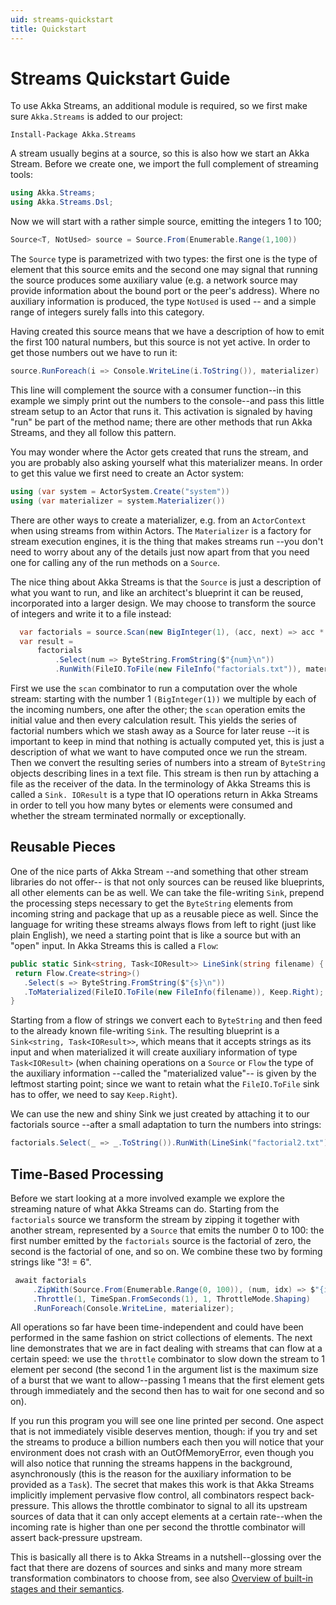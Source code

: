```yaml
---
uid: streams-quickstart
title: Quickstart
---
```


# Streams Quickstart Guide

To use Akka Streams, an additional module is required, so we first make sure ```Akka.Streams``` is added to our project:

```
Install-Package Akka.Streams
```

A stream usually begins at a source, so this is also how we start an Akka Stream. Before we create one, we import the full complement of streaming tools:

```csharp
using Akka.Streams;
using Akka.Streams.Dsl;
```
Now we will start with a rather simple source, emitting the integers 1 to 100;

```csharp
Source<T, NotUsed> source = Source.From(Enumerable.Range(1,100))
```
The `Source` type is parametrized with two types: the first one is the type of element that this source emits and the second one may signal that running the source produces some auxiliary value (e.g. a network source may provide information about the bound port or the peer's address). Where no auxiliary information is produced, the type `NotUsed` is used -- and a simple range of integers surely falls into this category.

Having created this source means that we have a description of how to emit the first 100 natural numbers, but this source is not yet active. In order to get those numbers out we have to run it:

```csharp
source.RunForeach(i => Console.WriteLine(i.ToString()), materializer)
```
This line will complement the source with a consumer function--in this example we simply print out the numbers to the console--and pass this little stream setup to an Actor that runs it. This activation is signaled by having "run" be part of the method name; there are other methods that run Akka Streams, and they all follow this pattern.

You may wonder where the Actor gets created that runs the stream, and you are probably also asking yourself what this materializer means. In order to get this value we first need to create an Actor system:
```csharp
using (var system = ActorSystem.Create("system"))
using (var materializer = system.Materializer())
```
There are other ways to create a materializer, e.g. from an `ActorContext` when using streams from within Actors. The `Materializer` is a factory for stream execution engines, it is the thing that makes streams run --you don't need to worry about any of the details just now apart from that you need one for calling any of the run methods on a `Source`. 

The nice thing about Akka Streams is that the `Source` is just a description of what you want to run, and like an architect's blueprint it can be reused, incorporated into a larger design. We may choose to transform the source of integers and write it to a file instead:
```csharp
  var factorials = source.Scan(new BigInteger(1), (acc, next) => acc * next);
  var result =
      factorials
          .Select(num => ByteString.FromString($"{num}\n"))
          .RunWith(FileIO.ToFile(new FileInfo("factorials.txt")), materializer);
```
First we use the `scan` combinator to run a computation over the whole stream: starting with the number 1 `(BigInteger(1))` we multiple by each of the incoming numbers, one after the other; the `scan` operation emits the initial value and then every calculation result. This yields the series of factorial numbers which we stash away as a Source for later reuse --it is important to keep in mind that nothing is actually computed yet, this is just a description of what we want to have computed once we run the stream. Then we convert the resulting series of numbers into a stream of `ByteString` objects describing lines in a text file. This stream is then run by attaching a file as the receiver of the data. In the terminology of Akka Streams this is called a `Sink. IOResult` is a type that IO operations return in Akka Streams in order to tell you how many bytes or elements were consumed and whether the stream terminated normally or exceptionally.

## Reusable Pieces

One of the nice parts of Akka Stream --and something that other stream libraries do not offer-- is that not only sources can be reused like blueprints, all other elements can be as well. We can take the file-writing `Sink`, prepend the processing steps necessary to get the `ByteString` elements from incoming string and package that up as a reusable piece as well. Since the language for writing these streams always flows from left to right (just like plain English), we need a starting point that is like a source but with an "open" input. In Akka Streams this is called a `Flow`:
```csharp
public static Sink<string, Task<IOResult>> LineSink(string filename) {
 return Flow.Create<string>()
   .Select(s => ByteString.FromString($"{s}\n"))
   .ToMaterialized(FileIO.ToFile(new FileInfo(filename)), Keep.Right);
}
```
Starting from a flow of strings we convert each to `ByteString` and then feed to the already known file-writing `Sink`. The resulting blueprint is a `Sink<string, Task<IOResult>>`, which means that it accepts strings as its input and when materialized it will create auxiliary information of type `Task<IOResult>` (when chaining operations on a `Source` or `Flow` the type of the auxiliary information --called the "materialized value"-- is given by the leftmost starting point; since we want to retain what the `FileIO.ToFile` sink has to offer, we need to say `Keep.Right`).

We can use the new and shiny Sink we just created by attaching it to our factorials source --after a small adaptation to turn the numbers into strings:
```csharp
factorials.Select(_ => _.ToString()).RunWith(LineSink("factorial2.txt"), materializer);
```

## Time-Based Processing

Before we start looking at a more involved example we explore the streaming nature of what Akka Streams can do. Starting from the `factorials` source we transform the stream by zipping it together with another stream, represented by a `Source` that emits the number 0 to 100: the first number emitted by the `factorials` source is the factorial of zero, the second is the factorial of one, and so on. We combine these two by forming strings like "3! = 6".

```csharp
 await factorials
	 .ZipWith(Source.From(Enumerable.Range(0, 100)), (num, idx) => $"{idx}! = {num}")
	 .Throttle(1, TimeSpan.FromSeconds(1), 1, ThrottleMode.Shaping)
	 .RunForeach(Console.WriteLine, materializer);
```
All operations so far have been time-independent and could have been performed in the same fashion on strict collections of elements. The next line demonstrates that we are in fact dealing with streams that can flow at a certain speed: we use the `throttle` combinator to slow down the stream to 1 element per second (the second 1 in the argument list is the maximum size of a burst that we want to allow--passing 1 means that the first element gets through immediately and the second then has to wait for one second and so on).

If you run this program you will see one line printed per second. One aspect that is not immediately visible deserves mention, though: if you try and set the streams to produce a billion numbers each then you will notice that your environment does not crash with an OutOfMemoryError, even though you will also notice that running the streams happens in the background, asynchronously (this is the reason for the auxiliary information to be provided as a `Task`). The secret that makes this work is that Akka Streams implicitly implement pervasive flow control, all combinators respect back-pressure. This allows the throttle combinator to signal to all its upstream sources of data that it can only accept elements at a certain rate--when the incoming rate is higher than one per second the throttle combinator will assert back-pressure upstream.

This is basically all there is to Akka Streams in a nutshell--glossing over the fact that there are dozens of sources and sinks and many more stream transformation combinators to choose from, see also [Overview of built-in stages and their semantics](xref:streams-builtin-stages).

